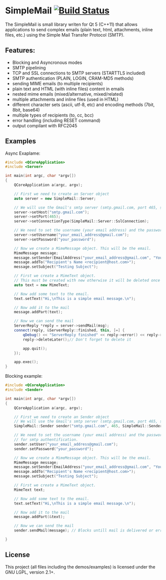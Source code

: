 SimpleMail [![Build Status](https://travis-ci.org/cutelyst/simple-mail.svg?branch=master)](https://travis-ci.org/cutelyst/simple-mail)
=============================================

The SimpleMail is small library writen for Qt 5 (C++11) that allows applications to send complex emails (plain text, html, attachments, inline files, etc.) using the Simple Mail Transfer Protocol (SMTP).

## Features:

- Blocking and Asyncronous modes
- SMTP pipelining
- TCP and SSL connections to SMTP servers (STARTTLS included)
- SMTP authentication (PLAIN, LOGIN, CRAM-MD5 methods)
- sending MIME emails (to multiple recipients)
- plain text and HTML (with inline files) content in emails
- nested mime emails (mixed/alternative, mixed/related)
- multiple attachments and inline files (used in HTML)
- different character sets (ascii, utf-8, etc) and encoding methods (7bit, 8bit, base64)
- multiple types of recipients (to, cc, bcc)
- error handling (including RESET command)
- output compilant with RFC2045

## Examples

Async Exaplame:

```c++
#include <QCoreApplication>
#include <Server>

int main(int argc, char *argv[])
{
    QCoreApplication a(argc, argv);

    // First we need to create an Server object
    auto server = new SimpleMail::Server;

    // We will use the Gmail's smtp server (smtp.gmail.com, port 465, ssl)
    server->setHost("smtp.gmail.com");
    server->setPort(465);
    server->setConnectionType(SimpleMail::Server::SslConnection);

    // We need to set the username (your email address) and the password for smtp authentification.
    server->setUsername("your_email_address@gmail.com");
    server->setPassword("your_password");

    // Now we create a MimeMessage object. This will be the email.
    MimeMessage message;
    message.setSender(EmailAddress("your_email_address@gmail.com", "Your Name"));
    message.addTo("Recipient's Name <recipient@host.com>");
    message.setSubject("Testing Subject");

    // First we create a MimeText object.
    // This must be created with new otherwise it will be deleted once we leave the scope.
    auto text = new MimeText;

    // Now add some text to the email.
    text.setText("Hi,\nThis is a simple email message.\n");

    // Now add it to the mail
    message.addPart(text);

    // Now we can send the mail
    ServerReply *reply = server->sendMail(msg);
    connect(reply, &ServerReply::finished, this, [=] {
        qDebug() << "ServerReply finished" << reply->error() << reply->responseText();
        reply->deleteLater();// Don't forget to delete it

        app.quit();
    });

    app.exec();
}
```

Blocking example:

```c++
#include <QCoreApplication>
#include <Sender>

int main(int argc, char *argv[])
{
    QCoreApplication a(argc, argv);

    // First we need to create an Sender object
    // We will use the Gmail's smtp server (smtp.gmail.com, port 465, ssl)
    SimpleMail::Sender sender("smtp.gmail.com", 465, SimpleMail::Sender::SslConnection);

    // We need to set the username (your email address) and the password
    // for smtp authentification.
    sender.setUser("your_email_address@gmail.com");
    sender.setPassword("your_password");

    // Now we create a MimeMessage object. This will be the email.
    MimeMessage message;
    message.setSender(EmailAddress("your_email_address@gmail.com", "Your Name"));
    message.addTo("Recipient's Name <recipient@host.com>");
    message.setSubject("Testing Subject");

    // First we create a MimeText object.
    MimeText text;

    // Now add some text to the email.
    text.setText("Hi,\nThis is a simple email message.\n");

    // Now add it to the mail
    message.addPart(&text);

    // Now we can send the mail
    sender.sendMail(message); // Blocks untill mail is delivered or errored

}
```

## License

This project (all files including the demos/examples) is licensed under the GNU LGPL, version 2.1+.
